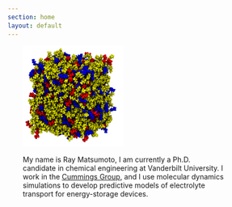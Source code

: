 ```yaml
---
section: home
layout: default
---
```


<div style="padding-left:20px;padding-right:20px;max-width:400px;margin:10px;">

  <img src="/images/website-image.png" alt="Ray Matsumoto" class="float: left" width="200" height="200" />

   <p>My name is Ray Matsumoto, I am currently a Ph.D. candidate in
   chemical engineering at Vanderbilt University.  I work in the
   <a href="http://huggins.vuse.vanderbilt.edu/ptc/"
   onclick="trackOutboundLink('http://huggins.vuse.vanderbilt.edu/ptc/');">Cummings Group</a>, and I use molecular dynamics simulations to
   develop predictive models of electrolyte transport for
   energy-storage devices.</p>

</div>

